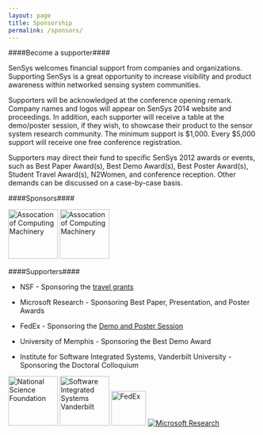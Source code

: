```yaml
---
layout: page
title: Sponsorship
permalink: /sponsors/
---
```


####Become a supporter####

SenSys welcomes financial support from companies and organizations. Supporting
SenSys is a great opportunity to increase visibility and product awareness
within networked sensing system communities.

Supporters will be acknowledged at the conference opening remark. Company names
and logos will appear on SenSys 2014 website and proceedings. In addition, each
supporter will receive a table at the demo/poster session, if they wish, to
showcase their product to the sensor system research community. The minimum
support is $1,000. Every $5,000 support will receive one free conference
registration.

Supporters may direct their fund to specific SenSys 2012 awards or events, such
as Best Paper Award(s), Best Demo Award(s), Best Poster Award(s), Student Travel
Award(s), N2Women, and conference reception. Other demands can be discussed on a
case-by-case basis.

####Sponsors####

<a href="http://www.acm.org"><img height="100px" src="{{site.baseurl}}/resources/images/acm.png" alt="Assocation of Computing Machinery"/></a>
<a href="http://www.acm.org"><img height="100px" src="{{site.baseurl}}/resources/images/acm-sig-logo.png" alt="Assocation of Computing Machinery"/></a>

####Supporters####

- NSF - Sponsoring the [travel grants](/2014//registration/#travelgrant)

- Microsoft Research - Sponsoring Best Paper, Presentation, and Poster Awards

- FedEx - Sponsoring the [Demo and Poster Session](/2014/demos)

- University of Memphis - Sponsoring the Best Demo Award

- Institute for Software Integrated Systems, Vanderbilt University - Sponsoring the Doctoral Colloquium

<a href="http://www.nsf.org"><img height="100px" src="{{site.baseurl}}/resources/images/nsf.jpg" alt="National Science Foundation"/></a>
<a href="http://www.isis.vanderbilt.edu"><img height="100px" src="{{site.baseurl}}/resources/images/IsisLogo.jpg" alt="Software Integrated Systems Vanderbilt"/></a>
<a href="http://www.fedex.com"><img height="70px" src="{{site.baseurl}}/resources/images/fedex.jpg" alt="FedEx"/></a>
<a href="http://research.microsoft.com/"><img  src="{{site.baseurl}}/resources/images/MSRlogo.png" alt="Microsoft Research"/></a>
